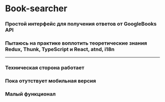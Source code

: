 # Book-searcher
### Простой интерфейс для получения ответов от GoogleBooks API
### Пытаюсь на практике воплотить теорeтические знания Redux, Thunk, TypeScript и React, atnd, i18n
_______________
### Техническая cторона работает
### Пока отутствует мобильная версия
### Малый функционал
